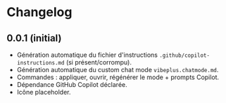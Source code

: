 # Changelog

## 0.0.1 (initial)
- Génération automatique du fichier d'instructions `.github/copilot-instructions.md` (si présent/corrompu).
- Génération automatique du custom chat mode `vibeplus.chatmode.md`.
- Commandes : appliquer, ouvrir, régénérer le mode + prompts Copilot.
- Dépendance GitHub Copilot déclarée.
- Icône placeholder.
